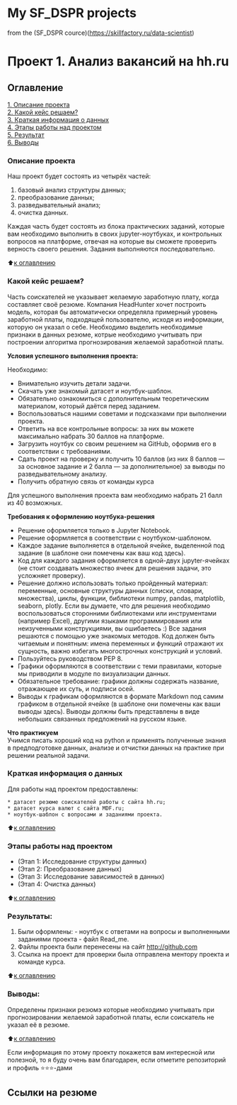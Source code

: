 # My SF_DSPR projects

from the (SF_DSPR cource)(https://skillfactory.ru/data-scientist)

# Проект 1. Анализ вакансий на hh.ru

## Оглавление  
[1. Описание проекта](.README.md#Описание-проекта)  
[2. Какой кейс решаем?](.README.md#Какой-кейс-решаем)  
[3. Краткая информация о данных](.README.md#Краткая-информация-о-данных)  
[4. Этапы работы над проектом](.README.md#Этапы-работы-над-проектом)  
[5. Результат](.README.md#Результат)    
[6. Выводы](.README.md#Выводы) 

### Описание проекта  

Наш проект будет состоять из четырёх частей:
1. базовый анализ структуры данных;
2. преобразование данных;
3. разведывательный анализ;
4. очистка данных.

Каждая часть будет состоять из блока практических заданий, которые вам необходимо выполнить в своих jupyter-ноутбуках, и контрольных вопросов на платформе, отвечая на которые вы сможете проверить верность своего решения. Задания выполняются последовательно.

:arrow_up:[к оглавлению](_)


### Какой кейс решаем?   

Часть соискателей не указывает желаемую заработную плату, когда составляет своё резюме. 
Компания HeadHunter хочет построить модель, которая бы автоматически определяла примерный уровень заработной платы, подходящей пользователю, исходя из информации, которую он указал о себе. 
Необходимо выделить необходимые признаки в данных резюме, котрые необходимо учитывать при построении алгоритма прогнозирования желаемой заработной платы.

**Условия успешного выполнения проекта:**  

Необходимо: 

* Внимательно изучить детали задачи.
* Скачать уже знакомый датасет и ноутбук-шаблон.
* Обязательно ознакомиться с дополнительным теоретическим материалом, который даётся перед заданием.
* Воспользоваться нашими советами и подсказками при выполнении проекта.
* Ответить на все контрольные вопросы: за них вы можете максимально набрать 30 баллов на платформе.
* Загрузить ноутбук со своим решением на GitHub, оформив его в соответствии с требованиями.
* Сдать проект на проверку и получить 10 баллов (из них 8 баллов — за основное задание и 2 балла — за дополнительное) за выводы по разведывательному анализу.
* Получить обратную связь от команды курса

Для успешного выполнения проекта вам необходимо набрать 21 балл из 40 возможных.

**Требования к оформлению ноутбука-решения**     
 * Решение оформляется только в Jupyter Notebook.
 * Решение оформляется в соответствии с ноутбуком-шаблоном.
 * Каждое задание выполняется в отдельной ячейке, выделенной под задание (в шаблоне они помечены как ваш код здесь).
 * Код для каждого задания оформляется в одной-двух jupyter-ячейках (не стоит создавать множество ячеек для решения задачи, это усложняет проверку).
 * Решение должно использовать только пройденный материал: переменные, основные структуры данных (списки, словари, множества), циклы, функции, библиотеки numpy, pandas, matplotlib, seaborn, plotly. Если вы думаете, что для решения необходимо воспользоваться сторонними библиотеками или инструментами (например Excel), другими языками программирования или неизученными конструкциями, вы ошибаетесь :) Все задания решаются с помощью уже знакомых методов.
Код должен быть читаемым и понятным: имена переменных и функций отражают их сущность, важно избегать многострочных конструкций и условий.
 * Пользуйтесь руководством PEP 8.
 * Графики оформляются в соответствии с теми правилами, которые мы приводили в модуле по визуализации данных.
 * Обязательное требование: графики должны содержать название, отражающее их суть, и подписи осей.
 * Выводы к графикам оформляются в формате Markdown под самим графиком в отдельной ячейке (в шаблоне они помечены как ваши выводы здесь). Выводы должны быть представлены в виде небольших связанных предложений на русском языке.

**Что практикуем**     
Учимся писать хороший код на python и применять полученные знания в предподготовке данных, анализе и отчистки данных на практике при решении реальной задачи.


### Краткая информация о данных

Для работы над проектом предоставлены:

    * датасет резюме соискателей работы с сайта hh.ru;
    * датасет курса валют с сайта MDF.ru;
    * ноутбук-шаблон с вопросами и заданиями проекта.

  
:arrow_up:[к оглавлению](.README.md#Оглавление)


### Этапы работы над проектом  
* (Этап 1: Исследование структуры данных) 
* (Этап 2: Преобразование данных) 
* (Этап 3: Исследование зависимостей в данных) 
* (Этап 4: Очистка данных) 


:arrow_up:[к оглавлению](.README.md#Оглавление)


### Результаты:  

1. Были оформлены:
        - ноутбук с ответами на вопросы и выполненными заданиями проекта
        - файл Read_me.
2. Файлы проекта были перенесены на сайт http://github.com
3. Ссылка на проект для проверки была отправлена ментору проекта и команде курса.

:arrow_up:[к оглавлению](.README.md#Оглавление)


### Выводы:

Определены признаки резюмэ которые необходимо учитывать при прогнозировании желаемой заработной платы, если соискатель не указал её в резюме.


:arrow_up:[к оглавлению](.README.md#Оглавление)


Если информация по этому проекту покажется вам интересной или полезной, то я буду очень вам благодарен, если отметите репозиторий и профиль ⭐️⭐️⭐️-дами


## Ссылки на резюме